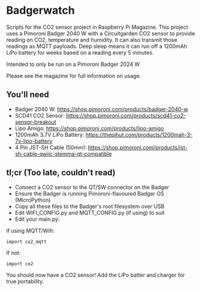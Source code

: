 # Badgerwatch

Scripts for the CO2 sensor project in Raspberry Pi Magazine. This project
uses a Pimoroni Badger 2040 W with a Circuitgarden CO2 sensor to provide
reading on CO2, temperature and humidity. It can also transmit those
readings as MQTT payloads. Deep sleep means it can run off a 1200mAh LiPo
battery for weeks based on a reading every 5 minutes.

Intended to only be run on a Pimoroni Badger 2024 W

Please see the magazine for full information on usage.

## You'll need

- Badger 2040 W: https://shop.pimoroni.com/products/badger-2040-w
- SCD41 CO2 Sensor: https://shop.pimoroni.com/products/scd41-co2-sensor-breakout
- Lipo Amigo: https://shop.pimoroni.com/products/lipo-amigo
- 1200mAh 3.7V LiPo Battery: https://thepihut.com/products/1200mah-3-7v-lipo-battery
- 4 Pin JST-SH Cable (50mm): https://shop.pimoroni.com/products/jst-sh-cable-qwiic-stemma-qt-compatible

## tl;cr (Too late, couldn't read)

- Connect a CO2 sensor to the QT/SW connector on the Badger
- Ensure the Badger is running Pimoroni-flavoured Badger OS (MicroPython)
- Copy all these files to the Badger's root filesystem over USB
- Edit WIFI_CONFIG.py and MQTT_CONFIG.py (if using) to suit
- Edit your main.py:

If using MQTT/Wifi:

`import co2_mqtt`

If not:

`import co2`

You should now have a CO2 sensor! Add the LiPo batter and charger for true portability.